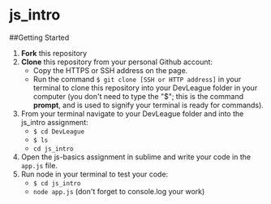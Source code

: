 # js_intro

##Getting Started
1. **Fork** this repository
2. **Clone** this repository from your personal Github account:
    - Copy the HTTPS or SSH address on the page.
    - Run the command `$ git clone [SSH or HTTP address]` in your terminal to clone this repository into your DevLeague folder 
      in  your computer (you don't need to type the "$"; this is the command __prompt__, and is used to signify your terminal is ready for commands).
3. From your terminal navigate to your DevLeague folder and into the js_intro assignment:
    - `$ cd DevLeague`
    - `$ ls` 
    - `cd js_intro`
4. Open the js-basics assignment in sublime and write your code in the `app.js` file.
5. Run node in your terminal to test your code:
   - `$ cd js_intro`
   - `node app.js` (don't forget to console.log your work)